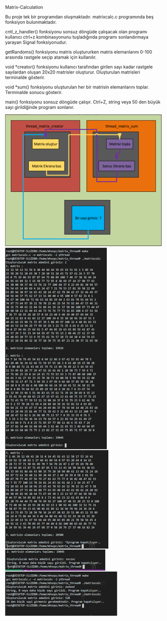 Matrix-Calculation

Bu proje tek bir programdan oluşmaktadır. matrixcalc.c programında beş fonksiyon bulunmaktadır.

cntl_z_handler() fonksiyonu sonsuz döngüde çalışacak olan programı kullanıcı ctrl+z kombinasyonunu tuşladığında programı sonlandırmaya yarayan Signal fonksiyonudur.

getRandoms() fonksiyonu matris oluştururken matris elemanlarını 0-100 arasında rastgele seçip atamak için kullanılır.

void *creator() fonksiyonu kullanıcı tarafından girilen sayı kadar rastgele sayılardan oluşan 20x20 matrisler oluşturur. Oluşturulan matrisleri terminalde gösterir.

void *sum() fonksiyonu oluşturulan her bir matrisin elemanlarını toplar. Terminalde sonucu gösterir.

main() fonksiyonu sonsuz döngüde çalışır. Ctrl+Z, string veya 50 den büyük sayı girildiğinde program sonlanır. 
 
![SS1](https://raw.githubusercontent.com/omerkucuker/Matrix-Calculation/main/ss5.PNG)
![SS2](https://raw.githubusercontent.com/omerkucuker/Matrix-Calculation/main/ss1.PNG)
![SS3](https://raw.githubusercontent.com/omerkucuker/Matrix-Calculation/main/ss3.PNG)
![SS4](https://raw.githubusercontent.com/omerkucuker/Matrix-Calculation/main/ss4.PNG)
![SS5](https://raw.githubusercontent.com/omerkucuker/Matrix-Calculation/main/ss2.PNG)
